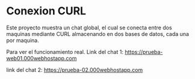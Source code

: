 # Conexion CURL

Este proyecto muestra un chat global, el cual se conecta entre dos maquinas mediante CURL almacenando en dos bases de datos, cada una por maquina.


Para ver el funcionamiento real.
Link del chat 1: https://prueba-web01.000webhostapp.com

link del chat 2: https://prueba-02.000webhostapp.com
